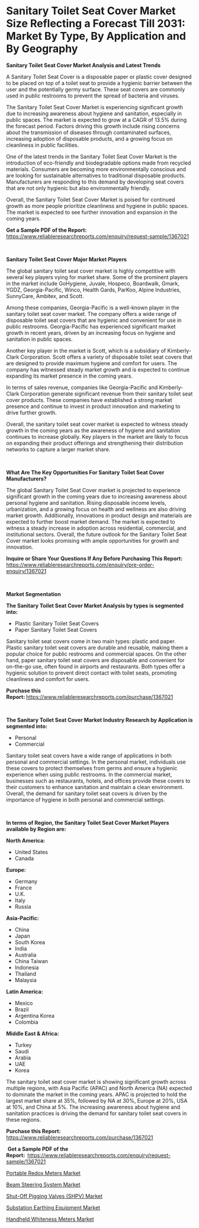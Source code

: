 <p><h1>Sanitary Toilet Seat Cover Market Size Reflecting a Forecast Till 2031: Market By Type, By Application and By Geography</h1></p><p><strong>Sanitary Toilet Seat Cover Market Analysis and Latest Trends</strong></p>
<p><p>A Sanitary Toilet Seat Cover is a disposable paper or plastic cover designed to be placed on top of a toilet seat to provide a hygienic barrier between the user and the potentially germy surface. These seat covers are commonly used in public restrooms to prevent the spread of bacteria and viruses.</p><p>The Sanitary Toilet Seat Cover Market is experiencing significant growth due to increasing awareness about hygiene and sanitation, especially in public spaces. The market is expected to grow at a CAGR of 13.5% during the forecast period. Factors driving this growth include rising concerns about the transmission of diseases through contaminated surfaces, increasing adoption of disposable products, and a growing focus on cleanliness in public facilities.</p><p>One of the latest trends in the Sanitary Toilet Seat Cover Market is the introduction of eco-friendly and biodegradable options made from recycled materials. Consumers are becoming more environmentally conscious and are looking for sustainable alternatives to traditional disposable products. Manufacturers are responding to this demand by developing seat covers that are not only hygienic but also environmentally friendly.</p><p>Overall, the Sanitary Toilet Seat Cover Market is poised for continued growth as more people prioritize cleanliness and hygiene in public spaces. The market is expected to see further innovation and expansion in the coming years.</p></p>
<p><strong>Get a Sample PDF of the Report:&nbsp;</strong> <a href="https://www.reliableresearchreports.com/enquiry/request-sample/1367021">https://www.reliableresearchreports.com/enquiry/request-sample/1367021</a></p>
<p>&nbsp;</p>
<p><strong>Sanitary Toilet Seat Cover Major Market Players</strong></p>
<p><p>The global sanitary toilet seat cover market is highly competitive with several key players vying for market share. Some of the prominent players in the market include GoHygiene, Juvale, Hospeco, Boardwalk, Gmark, YGDZ, Georgia-Pacific, Winco, Health Gards, ParKoo, Alpine Industries, SunnyCare, Ambitex, and Scott.</p><p>Among these companies, Georgia-Pacific is a well-known player in the sanitary toilet seat cover market. The company offers a wide range of disposable toilet seat covers that are hygienic and convenient for use in public restrooms. Georgia-Pacific has experienced significant market growth in recent years, driven by an increasing focus on hygiene and sanitation in public spaces.</p><p>Another key player in the market is Scott, which is a subsidiary of Kimberly-Clark Corporation. Scott offers a variety of disposable toilet seat covers that are designed to provide maximum hygiene and comfort for users. The company has witnessed steady market growth and is expected to continue expanding its market presence in the coming years.</p><p>In terms of sales revenue, companies like Georgia-Pacific and Kimberly-Clark Corporation generate significant revenue from their sanitary toilet seat cover products. These companies have established a strong market presence and continue to invest in product innovation and marketing to drive further growth.</p><p>Overall, the sanitary toilet seat cover market is expected to witness steady growth in the coming years as the awareness of hygiene and sanitation continues to increase globally. Key players in the market are likely to focus on expanding their product offerings and strengthening their distribution networks to capture a larger market share.</p></p>
<p>&nbsp;</p>
<p><strong>What Are The Key Opportunities For Sanitary Toilet Seat Cover Manufacturers?</strong></p>
<p><p>The global Sanitary Toilet Seat Cover market is projected to experience significant growth in the coming years due to increasing awareness about personal hygiene and sanitation. Rising disposable income levels, urbanization, and a growing focus on health and wellness are also driving market growth. Additionally, innovations in product design and materials are expected to further boost market demand. The market is expected to witness a steady increase in adoption across residential, commercial, and institutional sectors. Overall, the future outlook for the Sanitary Toilet Seat Cover market looks promising with ample opportunities for growth and innovation.</p></p>
<p><strong>Inquire or Share Your Questions If Any Before Purchasing This Report:</strong> <a href="https://www.reliableresearchreports.com/enquiry/pre-order-enquiry/1367021">https://www.reliableresearchreports.com/enquiry/pre-order-enquiry/1367021</a></p>
<p>&nbsp;</p>
<p><strong>Market Segmentation</strong></p>
<p><strong>The Sanitary Toilet Seat Cover Market Analysis by types is segmented into:</strong></p>
<p><ul><li>Plastic Sanitary Toilet Seat Covers</li><li>Paper Sanitary Toilet Seat Covers</li></ul></p>
<p><p>Sanitary toilet seat covers come in two main types: plastic and paper. Plastic sanitary toilet seat covers are durable and reusable, making them a popular choice for public restrooms and commercial spaces. On the other hand, paper sanitary toilet seat covers are disposable and convenient for on-the-go use, often found in airports and restaurants. Both types offer a hygienic solution to prevent direct contact with toilet seats, promoting cleanliness and comfort for users.</p></p>
<p><strong>Purchase this Report:&nbsp;</strong><a href="https://www.reliableresearchreports.com/purchase/1367021">https://www.reliableresearchreports.com/purchase/1367021</a></p>
<p>&nbsp;</p>
<p><strong>The Sanitary Toilet Seat Cover Market Industry Research by Application is segmented into:</strong></p>
<p><ul><li>Personal</li><li>Commercial</li></ul></p>
<p><p>Sanitary toilet seat covers have a wide range of applications in both personal and commercial settings. In the personal market, individuals use these covers to protect themselves from germs and ensure a hygienic experience when using public restrooms. In the commercial market, businesses such as restaurants, hotels, and offices provide these covers to their customers to enhance sanitation and maintain a clean environment. Overall, the demand for sanitary toilet seat covers is driven by the importance of hygiene in both personal and commercial settings.</p></p>
<p>&nbsp;</p>
<p><strong>In terms of Region, the Sanitary Toilet Seat Cover Market Players available by Region are:</strong></p>
<p>
    <p> <strong> North America: </strong>
        <ul>
            <li>United States</li>
            <li>Canada</li>
        </ul>
        </p> 
    <p> <strong> Europe: </strong>
        <ul>
            <li>Germany</li>
            <li>France</li>
            <li>U.K.</li>
            <li>Italy</li>
            <li>Russia</li>
        </ul>
        </p> 
    <p> <strong> Asia-Pacific: </strong>
        <ul>
            <li>China</li>
            <li>Japan</li>
            <li>South Korea</li>
            <li>India</li>
            <li>Australia</li>
            <li>China Taiwan</li>
            <li>Indonesia</li>
            <li>Thailand</li>
            <li>Malaysia</li>
        </ul>
        </p> 
    <p> <strong> Latin America: </strong>
        <ul>
            <li>Mexico</li>
            <li>Brazil</li>
            <li>Argentina Korea</li>
            <li>Colombia</li>
        </ul>
        </p> 
    <p> <strong> Middle East & Africa: </strong>
        <ul>
            <li>Turkey</li>
            <li>Saudi</li>
            <li>Arabia</li>
            <li>UAE</li>
            <li>Korea</li>
        </ul>
    </p>
    </p>
<p><p>The sanitary toilet seat cover market is showing significant growth across multiple regions, with Asia Pacific (APAC) and North America (NA) expected to dominate the market in the coming years. APAC is projected to hold the largest market share at 35%, followed by NA at 30%, Europe at 20%, USA at 10%, and China at 5%. The increasing awareness about hygiene and sanitation practices is driving the demand for sanitary toilet seat covers in these regions.</p></p>
<p><strong>Purchase this Report: </strong><a href="https://www.reliableresearchreports.com/purchase/1367021">https://www.reliableresearchreports.com/purchase/1367021</a></p>
<p>&nbsp;<strong>Get a Sample PDF of the Report:&nbsp;&nbsp;</strong><a href="https://www.reliableresearchreports.com/enquiry/request-sample/1367021">https://www.reliableresearchreports.com/enquiry/request-sample/1367021</a></p>
<p><strong></strong></p>
<p><p><a href="https://medium.com/p/49c65f1a5302/edit">Portable Redox Meters Market</a></p><p><a href="https://medium.com/p/00b611ef109f/edit">Beam Steering System Market</a></p><p><a href="https://medium.com/p/92dfccfb4b2f/edit">Shut-Off Pigging Valves (SHPV) Market</a></p><p><a href="https://medium.com/p/cc8311978f2a/edit">Substation Earthing Equipment Market</a></p><p><a href="https://medium.com/p/2b91b5d9ac1b/edit">Handheld Whiteness Meters Market</a></p></p>